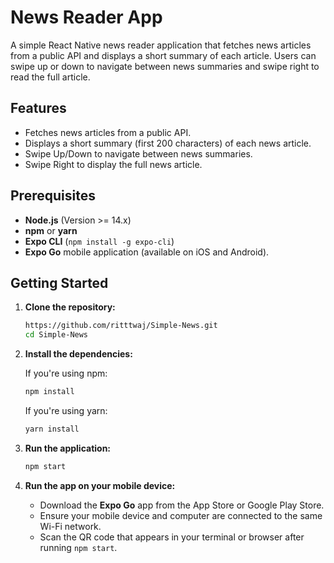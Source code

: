 # News Reader App

A simple React Native news reader application that fetches news articles from a public API and displays a short summary of each article. Users can swipe up or down to navigate between news summaries and swipe right to read the full article.

## Features

- Fetches news articles from a public API.
- Displays a short summary (first 200 characters) of each news article.
- Swipe Up/Down to navigate between news summaries.
- Swipe Right to display the full news article.

## Prerequisites

- **Node.js** (Version >= 14.x)
- **npm** or **yarn**
- **Expo CLI** (`npm install -g expo-cli`)
- **Expo Go** mobile application (available on iOS and Android).

## Getting Started

1. **Clone the repository:**

   ```bash
   https://github.com/ritttwaj/Simple-News.git
   cd Simple-News
   ```

2. **Install the dependencies:**

   If you're using npm:

   ```bash
   npm install
   ```

   If you're using yarn:

   ```bash
   yarn install
   ```

3. **Run the application:**

   ```bash
   npm start
   ```

4. **Run the app on your mobile device:**

   - Download the **Expo Go** app from the App Store or Google Play Store.
   - Ensure your mobile device and computer are connected to the same Wi-Fi network.
   - Scan the QR code that appears in your terminal or browser after running `npm start`.
